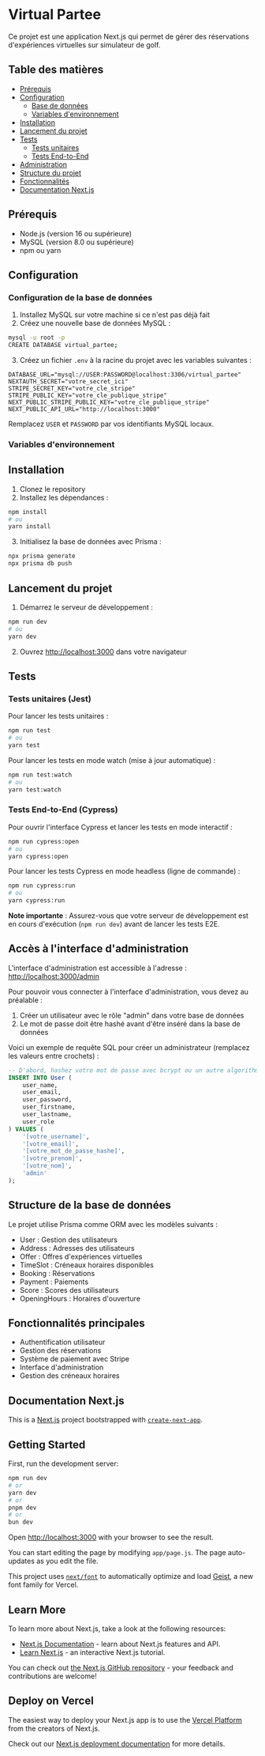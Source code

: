 # Virtual Partee

Ce projet est une application Next.js qui permet de gérer des réservations d'expériences virtuelles sur simulateur de golf.

## Table des matières

- [Prérequis](#prérequis)
- [Configuration](#configuration)
  - [Base de données](#configuration-de-la-base-de-données)
  - [Variables d'environnement](#variables-denvironnement)
- [Installation](#installation)
- [Lancement du projet](#lancement-du-projet)
- [Tests](#tests)
  - [Tests unitaires](#tests-unitaires-jest)
  - [Tests End-to-End](#tests-end-to-end-cypress)
- [Administration](#accès-à-linterface-dadministration)
- [Structure du projet](#structure-de-la-base-de-données)
- [Fonctionnalités](#fonctionnalités-principales)
- [Documentation Next.js](#documentation-nextjs)

## Prérequis

- Node.js (version 16 ou supérieure)
- MySQL (version 8.0 ou supérieure)
- npm ou yarn

## Configuration

### Configuration de la base de données

1. Installez MySQL sur votre machine si ce n'est pas déjà fait
2. Créez une nouvelle base de données MySQL :

```bash
mysql -u root -p
CREATE DATABASE virtual_partee;
```

3. Créez un fichier `.env` à la racine du projet avec les variables suivantes :

```
DATABASE_URL="mysql://USER:PASSWORD@localhost:3306/virtual_partee"
NEXTAUTH_SECRET="votre_secret_ici"
STRIPE_SECRET_KEY="votre_cle_stripe"
STRIPE_PUBLIC_KEY="votre_cle_publique_stripe"
NEXT_PUBLIC_STRIPE_PUBLIC_KEY="votre_cle_publique_stripe"
NEXT_PUBLIC_API_URL="http://localhost:3000"
```

Remplacez `USER` et `PASSWORD` par vos identifiants MySQL locaux.

### Variables d'environnement

## Installation

1. Clonez le repository
2. Installez les dépendances :

```bash
npm install
# ou
yarn install
```

3. Initialisez la base de données avec Prisma :

```bash
npx prisma generate
npx prisma db push
```

## Lancement du projet

1. Démarrez le serveur de développement :

```bash
npm run dev
# ou
yarn dev
```

2. Ouvrez [http://localhost:3000](http://localhost:3000) dans votre navigateur

## Tests

### Tests unitaires (Jest)

Pour lancer les tests unitaires :

```bash
npm run test
# ou
yarn test
```

Pour lancer les tests en mode watch (mise à jour automatique) :

```bash
npm run test:watch
# ou
yarn test:watch
```

### Tests End-to-End (Cypress)

Pour ouvrir l'interface Cypress et lancer les tests en mode interactif :

```bash
npm run cypress:open
# ou
yarn cypress:open
```

Pour lancer les tests Cypress en mode headless (ligne de commande) :

```bash
npm run cypress:run
# ou
yarn cypress:run
```

**Note importante** : Assurez-vous que votre serveur de développement est en cours d'exécution (`npm run dev`) avant de lancer les tests E2E.

## Accès à l'interface d'administration

L'interface d'administration est accessible à l'adresse : [http://localhost:3000/admin](http://localhost:3000/admin)

Pour pouvoir vous connecter à l'interface d'administration, vous devez au préalable :

1. Créer un utilisateur avec le rôle "admin" dans votre base de données
2. Le mot de passe doit être hashé avant d'être inséré dans la base de données

Voici un exemple de requête SQL pour créer un administrateur (remplacez les valeurs entre crochets) :

```sql
-- D'abord, hashez votre mot de passe avec bcrypt ou un autre algorithme de hachage sécurisé
INSERT INTO User (
    user_name,
    user_email,
    user_password,
    user_firstname,
    user_lastname,
    user_role
) VALUES (
    '[votre_username]',
    '[votre_email]',
    '[votre_mot_de_passe_hashe]',
    '[votre_prenom]',
    '[votre_nom]',
    'admin'
);
```

## Structure de la base de données

Le projet utilise Prisma comme ORM avec les modèles suivants :

- User : Gestion des utilisateurs
- Address : Adresses des utilisateurs
- Offer : Offres d'expériences virtuelles
- TimeSlot : Créneaux horaires disponibles
- Booking : Réservations
- Payment : Paiements
- Score : Scores des utilisateurs
- OpeningHours : Horaires d'ouverture

## Fonctionnalités principales

- Authentification utilisateur
- Gestion des réservations
- Système de paiement avec Stripe
- Interface d'administration
- Gestion des créneaux horaires

## Documentation Next.js

This is a [Next.js](https://nextjs.org) project bootstrapped with [`create-next-app`](https://github.com/vercel/next.js/tree/canary/packages/create-next-app).

## Getting Started

First, run the development server:

```bash
npm run dev
# or
yarn dev
# or
pnpm dev
# or
bun dev
```

Open [http://localhost:3000](http://localhost:3000) with your browser to see the result.

You can start editing the page by modifying `app/page.js`. The page auto-updates as you edit the file.

This project uses [`next/font`](https://nextjs.org/docs/app/building-your-application/optimizing/fonts) to automatically optimize and load [Geist](https://vercel.com/font), a new font family for Vercel.

## Learn More

To learn more about Next.js, take a look at the following resources:

- [Next.js Documentation](https://nextjs.org/docs) - learn about Next.js features and API.
- [Learn Next.js](https://nextjs.org/learn) - an interactive Next.js tutorial.

You can check out [the Next.js GitHub repository](https://github.com/vercel/next.js) - your feedback and contributions are welcome!

## Deploy on Vercel

The easiest way to deploy your Next.js app is to use the [Vercel Platform](https://vercel.com/new?utm_medium=default-template&filter=next.js&utm_source=create-next-app&utm_campaign=create-next-app-readme) from the creators of Next.js.

Check out our [Next.js deployment documentation](https://nextjs.org/docs/app/building-your-application/deploying) for more details.
